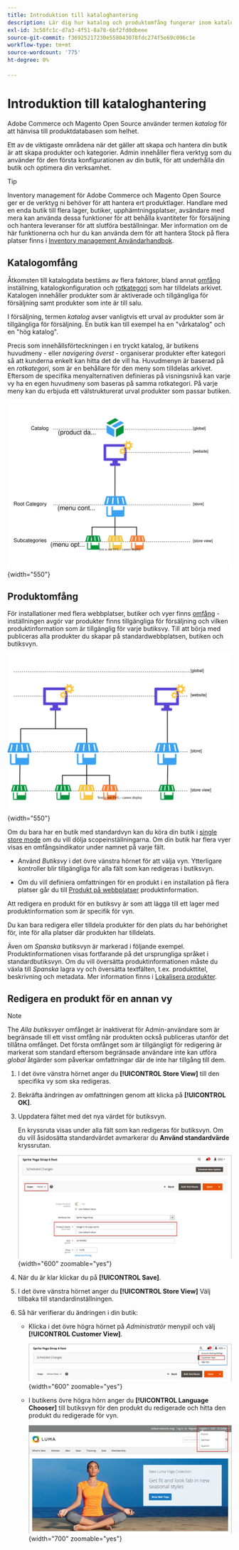 ```yaml
---
title: Introduktion till kataloghantering
description: Lär dig hur katalog och produktomfång fungerar inom kataloghantering.
exl-id: 3c58fc1c-d7a3-4f51-8a78-6bf2fd0dbeee
source-git-commit: f36925217230e558043078fdc274f5e69c096c1e
workflow-type: tm+mt
source-wordcount: '775'
ht-degree: 0%

---
```


# Introduktion till kataloghantering

Adobe Commerce och Magento Open Source använder termen _katalog_ för att hänvisa till produktdatabasen som helhet.

Ett av de viktigaste områdena när det gäller att skapa och hantera din butik är att skapa produkter och kategorier. Admin innehåller flera verktyg som du använder för den första konfigurationen av din butik, för att underhålla din butik och optimera din verksamhet.

>[!TIP]
>
>Inventory management för Adobe Commerce och Magento Open Source ger er de verktyg ni behöver för att hantera ert produktlager. Handlare med en enda butik till flera lager, butiker, upphämtningsplatser, avsändare med mera kan använda dessa funktioner för att behålla kvantiteter för försäljning och hantera leveranser för att slutföra beställningar. Mer information om de här funktionerna och hur du kan använda dem för att hantera Stock på flera platser finns i [Inventory management Användarhandbok](../inventory-management/introduction.md).

## Katalogomfång

Åtkomsten till katalogdata bestäms av flera faktorer, bland annat [omfång](../getting-started/websites-stores-views.md#scope-settings) inställning, katalogkonfiguration och [rotkategori](category-root.md) som har tilldelats arkivet. Katalogen innehåller produkter som är aktiverade och tillgängliga för försäljning samt produkter som inte är till salu.

I försäljning, termen _katalog_ avser vanligtvis ett urval av produkter som är tillgängliga för försäljning. En butik kan till exempel ha en &quot;vårkatalog&quot; och en &quot;hög katalog&quot;.

Precis som innehållsförteckningen i en tryckt katalog, är butikens huvudmeny - eller _navigering överst_ - organiserar produkter efter kategori så att kunderna enkelt kan hitta det de vill ha. Huvudmenyn är baserad på en _rotkategori_, som är en behållare för den meny som tilldelas arkivet. Eftersom de specifika menyalternativen definieras på visningsnivå kan varje vy ha en egen huvudmeny som baseras på samma rotkategori. På varje meny kan du erbjuda ett välstrukturerat urval produkter som passar butiken.

![Kataloghierarkidiagram](./assets/catalog-hierarchy-scope.svg){width="550"}

## Produktomfång

För installationer med flera webbplatser, butiker och vyer finns [omfång](../getting-started/websites-stores-views.md#scope-settings) -inställningen avgör var produkter finns tillgängliga för försäljning och vilken produktinformation som är tillgänglig för varje butiksvy. Till att börja med publiceras alla produkter du skapar på standardwebbplatsen, butiken och butiksvyn.

![lagringsdiagram för flera platser](./assets/scope-multisite.svg){width="550"}

Om du bara har en butik med standardvyn kan du köra din butik i [single store mode](../getting-started/websites-stores-views.md#single-store-mode) om du vill dölja scopeinställningarna. Om din butik har flera vyer visas en omfångsindikator under namnet på varje fält.

- Använd _Butiksvy_ i det övre vänstra hörnet för att välja vyn. Ytterligare kontroller blir tillgängliga för alla fält som kan redigeras i butiksvyn.

- Om du vill definiera omfattningen för en produkt i en installation på flera platser går du till [Produkt på webbplatser](settings-basic-websites.md) produktinformation.

Att redigera en produkt för en butiksvy är som att lägga till ett lager med produktinformation som är specifik för vyn.

Du kan bara redigera eller tilldela produkter för den plats du har behörighet för, inte för alla platser där produkten har tilldelats.

Även om _Spanska_ butiksvyn är markerad i följande exempel. Produktinformationen visas fortfarande på det ursprungliga språket i standardbutiksvyn. Om du vill översätta produktinformationen måste du växla till _Spanska_ lagra vy och översätta textfälten, t.ex. produkttitel, beskrivning och metadata. Mer information finns i [Lokalisera produkter](../stores-purchase/store-localize.md#localize-products).

## Redigera en produkt för en annan vy

>[!NOTE]
>
>The _Alla butiksvyer_ omfånget är inaktiverat för Admin-användare som är begränsade till ett visst omfång när produkten också publiceras utanför det tillåtna omfånget. Det första omfånget som är tillgängligt för redigering är markerat som standard eftersom begränsade användare inte kan utföra _global_ åtgärder som påverkar omfattningar där de inte har tillgång till dem.

1. I det övre vänstra hörnet anger du **[!UICONTROL Store View]** till den specifika vy som ska redigeras.

1. Bekräfta ändringen av omfattningen genom att klicka på **[!UICONTROL OK]**.

1. Uppdatera fältet med det nya värdet för butiksvyn.

   En kryssruta visas under alla fält som kan redigeras för butiksvyn. Om du vill åsidosätta standardvärdet avmarkerar du **Använd standardvärde** kryssrutan.

   ![Översätter produktnamn för den spanska butiksvyn](./assets/product-translate-field-french.png){width="600" zoomable="yes"}

1. När du är klar klickar du på **[!UICONTROL Save]**.

1. I det övre vänstra hörnet anger du **[!UICONTROL Store View]** Välj tillbaka till standardinställningen.

1. Så här verifierar du ändringen i din butik:

   - Klicka i det övre högra hörnet på _Administratör_ menypil och välj **[!UICONTROL Customer View]**.

     ![Kundvy](./assets/product-admin-menu-customer-view.png){width="600" zoomable="yes"}

   - I butikens övre högra hörn anger du **[!UICONTROL Language Chooser]** till butiksvyn för den produkt du redigerade och hitta den produkt du redigerade för vyn.

     ![Språkväljaren](./assets/storefront-language-chooser.png){width="700" zoomable="yes"}
